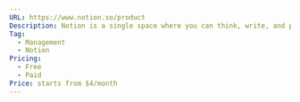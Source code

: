 ```yaml
---
URL: https://www.notion.so/product
Description: Notion is a single space where you can think, write, and plan. Capture thoughts, manage projects, or even run an entire company — and do it exactly the way you want.
Tag:
  - Management
  - Notion
Pricing:
  - Free
  - Paid
Price: starts from $4/month
---
```


